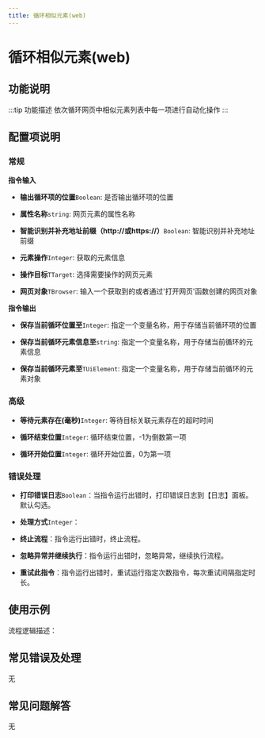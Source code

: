 ```yaml
---
title: 循环相似元素(web)
---
```


# 循环相似元素(web)

## 功能说明

:::tip 功能描述
依次循环网页中相似元素列表中每一项进行自动化操作
:::

## 配置项说明

### 常规

**指令输入**

- **输出循环项的位置**`Boolean`: 是否输出循环项的位置

- **属性名称**`string`: 网页元素的属性名称

- **智能识别并补充地址前缀（http://或https://）**`Boolean`: 智能识别并补充地址前缀

- **元素操作**`Integer`: 获取的元素信息

- **操作目标**`TTarget`: 选择需要操作的网页元素

- **网页对象**`TBrowser`: 输入一个获取到的或者通过'打开网页'函数创建的网页对象


**指令输出**

- **保存当前循环位置至**`Integer`: 指定一个变量名称，用于存储当前循环项的位置

- **保存当前循环元素信息至**`string`: 指定一个变量名称，用于存储当前循环的元素信息

- **保存当前循环元素至**`TUiElement`: 指定一个变量名称，用于存储当前循环的元素对象

### 高级

- **等待元素存在(毫秒)**`Integer`: 等待目标关联元素存在的超时时间

- **循环结束位置**`Integer`: 循环结束位置，-1为倒数第一项

- **循环开始位置**`Integer`: 循环开始位置，0为第一项

### 错误处理

- **打印错误日志**`Boolean`：当指令运行出错时，打印错误日志到【日志】面板。默认勾选。

- **处理方式**`Integer`：

 - **终止流程**：指令运行出错时，终止流程。

 - **忽略异常并继续执行**：指令运行出错时，忽略异常，继续执行流程。

 - **重试此指令**：指令运行出错时，重试运行指定次数指令，每次重试间隔指定时长。

## 使用示例

流程逻辑描述：

## 常见错误及处理

无

## 常见问题解答

无

